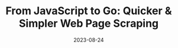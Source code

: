 ---
title: "From JavaScript to Go: Quicker & Simpler Web Page Scraping"
date: 2023-08-24
tags: [Go, JavaScript, TypeScript, Angular, NestJS, GoReleaser, logging, dependencies]
externalUrl: https://www.meetup.com/golang-mel/events/293777783/
_build: {render: never}
xml: false
---